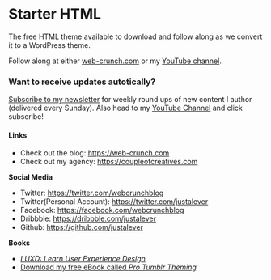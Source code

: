 # Starter HTML
The free HTML theme available to download and follow along as we convert it to a WordPress theme.

Follow along at either [web-crunch.com](https://web-crunch.com) or my [YouTube channel](https://youtube.com/c/webcrunch).

### Want to receive updates autotically?
[Subscribe to my newsletter](https://web-crunch.com/subscribe) for weekly round ups of new content I author (delivered every Sunday). 
Also head to my [YouTube Channel](https://youtube.com/c/webcrunch) and click subscribe!

#### Links

+ Check out the blog: https://web-crunch.com
+ Check out my agency: https://coupleofcreatives.com

**Social Media**

+ Twitter: https://twitter.com/webcrunchblog
+ Twitter(Personal Account): https://twitter.com/justalever
+ Facebook: https://facebook.com/webcrunchblog
+ Dribbble: https://dribbble.com/justalever
+ Github: https://github.com/justalever

**Books**
+ [*LUXD: Learn User Experience Design*](https://web-crunch.com/books/luxd)
+ [Download my free eBook called *Pro Tumblr Theming*](https://web-crunch.com/books/ptt)




